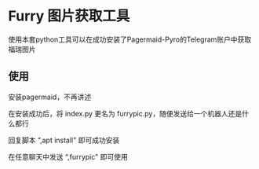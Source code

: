 # Furry 图片获取工具

使用本套python工具可以在成功安装了Pagermaid-Pyro的Telegram账户中获取福瑞图片

## 使用

安装pagermaid，不再讲述

在安装成功后，将 index.py 更名为 furrypic.py，随便发送给一个机器人还是什么都行

回复脚本 “,apt install" 即可成功安装

在任意聊天中发送 “,furrypic" 即可使用

